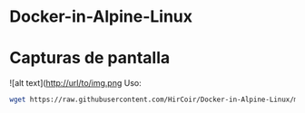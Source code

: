 # Docker-in-Alpine-Linux

# Capturas de pantalla
![alt text]([http://url/to/img.png](https://i.ibb.co/ZT5N6XP/Screenshot-1.png)
Uso:
```sh
wget https://raw.githubusercontent.com/HirCoir/Docker-in-Alpine-Linux/main/Docker-alpine.sh && chmod 777 Docker-alpine.sh && ash Docker-alpine.sh
```
